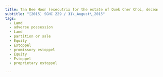 ```yaml
---
title: Tan Bee Hoon (executrix for the estate of Quek Cher Choi, deceased) and another v Quek 
subtitle: "[2015] SGHC 229 / 31\_August\_2015"
tags:
  - Land
  - adverse possession
  - Land
  - partition or sale
  - Equity
  - Estoppel
  - promissory estoppel
  - Equity
  - Estoppel
  - proprietary estoppel

---
```


